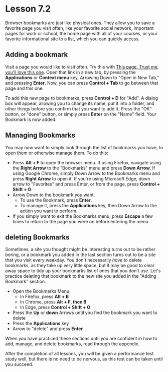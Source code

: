 # Lesson 7.2

Browser bookmarks are just like physical ones. They allow you to save
a favorite page you visit often, like your favorite social network,
important pages for work or school, the home page with all of your
courses, or your favorite informational site to a list, which you can
quickly access.

## Adding a bookmark

Visit a page you would like to visit often. Try this with [This page.
Trust me, you'll love this one](https://alassist.us). Open that link
in a new tab, by pressing the **Applications** or **Context menu** key,
Arrowing Down to "Open in New Tab," and pressing **Enter**. Now, you can
press **Control + Tab** to go between that page and this one.

To add this new page to bookmarks, press **Control + D** for "Add". A
dialog box will appear, allowing you to change its name, put it into a
folder, and other things before you confirm that you want to add it.
Press the "OK" button, or "done" button, or simply press **Enter** on
the "Name" field.  Your Bookmark is now added.

## Managing Bookmarks

You may now want to simply look through the list of bookmarks you have,
to open them or otherwise manage them. To do this:

-   Press **Alt + F** to open the browser menu. If using Firefox,
    navigate using the **Right Arrow** to the "Bookmarks" menu and press
    **Down Arrow**. If using Google Chrome, simply Down Arrow to the
    Bookmarks menu and press **Right Arrow** to open it. If you're using Microsoft
    Edge, down arrow to "Favorites" and press Enter, or from the page, press
    **Control + Shift + O**.
-   Arrow Down to the bookmark you want.
    -   To use the Bookmark, press **Enter**.
    -   To manage it, press the **Applications** key, then Down Arrow to
        the action you want to perform.
-   If you simply want to exit the Bookmarks menu, press **Escape** a
    few times to return to the page you were on before entering the
    menu.

## deleting Bookmarks

Sometimes, a site you thought might be interesting turns out to be
rather boring, or a bookmark you added in the last section turns out
to be a site that you visit every weekday. You don't necessarily
*have* to delete bookmarks, as they take up very little space, but it
may be good to clear away space to tidy up your bookmarks list of ones
that you don't use. Let's practice deleting that bookmark to the new
site you added in the "Adding Bookmark" section.

-   Open the Bookmarks Menu
    -   In Firefox, press **Alt + B**
    -   In Chrome, press **Alt + F, then B**
    -   In Edge, press **Control + Shift + O**.
-   Press the **Up** or **down**  Arrows until you find the bookmark you want to
    delete
-   Press the **Applications** key
-   Arrow to "delete" and press **Enter**

When you have practiced these sections until you are confident in how to
add, manage, and delete bookmarks, read through the appendix.

After the completion of all lessons, you will be given a performance
test. study well, but there is no need to be nervous, as this test can
be taken until you succeed.
